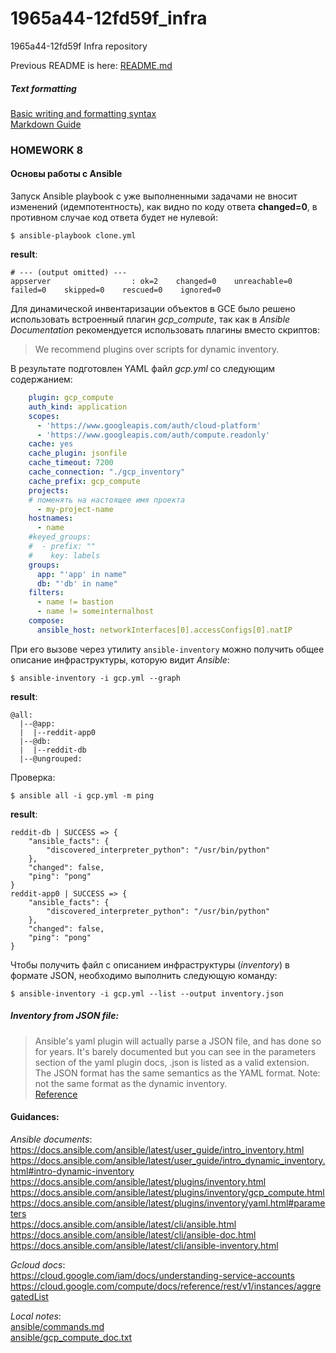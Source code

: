 # 1965a44-12fd59f_infra
1965a44-12fd59f Infra repository

Previous README is here: [README.md](README01.md)

##### Text formatting
[Basic writing and formatting syntax](https://help.github.com/en/github/writing-on-github/basic-writing-and-formatting-syntax)  
[Markdown Guide](https://www.markdownguide.org/basic-syntax)



### HOMEWORK 8
#### Основы работы с Ansible
Запуск Ansible playbook с уже выполненными задачами не вносит изменений (идемпотентность), как видно по коду ответа **changed=0**, в противном случае код ответа будет не нулевой:

`$ ansible-playbook clone.yml`

**result**:

    # --- (output omitted) ---    
    appserver                  : ok=2    changed=0    unreachable=0    failed=0    skipped=0    rescued=0    ignored=0

Для динамической инвентаризации объектов в GCE было решено использовать встроенный плагин _gcp\_compute_, так как в _Ansible Documentation_ рекомендуется использовать плагины вместо скриптов:
> We recommend plugins over scripts for dynamic inventory.

В результате подготовлен YAML файл _gcp.yml_ со следующим содержанием:
```yaml
    plugin: gcp_compute
    auth_kind: application
    scopes:
      - 'https://www.googleapis.com/auth/cloud-platform'
      - 'https://www.googleapis.com/auth/compute.readonly'
    cache: yes
    cache_plugin: jsonfile
    cache_timeout: 7200
    cache_connection: "./gcp_inventory"
    cache_prefix: gcp_compute
    projects:
    # поменять на настоящее имя проекта
      - my-project-name
    hostnames:
      - name
    #keyed_groups:
    #  - prefix: ""
    #    key: labels
    groups:
      app: "'app' in name"
      db: "'db' in name"
    filters:
      - name != bastion
      - name != someinternalhost
    compose:
      ansible_host: networkInterfaces[0].accessConfigs[0].natIP
```
При его вызове через утилиту `ansible-inventory` можно получить общее описание инфраструктуры, которую видит _Ansible_:

`$ ansible-inventory -i gcp.yml --graph`

**result**:

    @all:
      |--@app:
      |  |--reddit-app0
      |--@db:
      |  |--reddit-db
      |--@ungrouped:

Проверка:

`$ ansible all -i gcp.yml -m ping`

**result**:

    reddit-db | SUCCESS => {
        "ansible_facts": {
            "discovered_interpreter_python": "/usr/bin/python"
        },
        "changed": false,
        "ping": "pong"
    }
    reddit-app0 | SUCCESS => {
        "ansible_facts": {
            "discovered_interpreter_python": "/usr/bin/python"
        },
        "changed": false,
        "ping": "pong"
    }

Чтобы получить файл с описанием инфраструктуры (_inventory_) в формате JSON, необходимо выполнить следующую команду:

`$ ansible-inventory -i gcp.yml --list --output inventory.json`


##### Inventory from JSON file:
> Ansible's yaml plugin will actually parse a JSON file, and has done so for years.
> It's barely documented but you can see in the parameters section of the yaml plugin docs, .json is listed as a valid extension.
> The JSON format has the same semantics as the YAML format.
> Note: not the same format as the dynamic inventory.  
[Reference](https://stackoverflow.com/questions/48680425/how-to-use-json-file-consisting-of-host-info-as-input-to-ansible-inventory)


#### Guidances:
_Ansible documents_:  
https://docs.ansible.com/ansible/latest/user_guide/intro_inventory.html  
https://docs.ansible.com/ansible/latest/user_guide/intro_dynamic_inventory.html#intro-dynamic-inventory  
https://docs.ansible.com/ansible/latest/plugins/inventory.html  
https://docs.ansible.com/ansible/latest/plugins/inventory/gcp_compute.html  
https://docs.ansible.com/ansible/latest/plugins/inventory/yaml.html#parameters  
https://docs.ansible.com/ansible/latest/cli/ansible.html  
https://docs.ansible.com/ansible/latest/cli/ansible-doc.html  
https://docs.ansible.com/ansible/latest/cli/ansible-inventory.html

_Gcloud docs_:  
https://cloud.google.com/iam/docs/understanding-service-accounts  
https://cloud.google.com/compute/docs/reference/rest/v1/instances/aggregatedList

_Local notes_:  
[ansible/commands.md](ansible/commands.md)  
[ansible/gcp_compute_doc.txt](ansible/gcp_compute_doc.txt)
